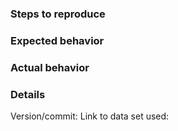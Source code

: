 ### Steps to reproduce

### Expected behavior

### Actual behavior

### Details
Version/commit: 
Link to data set used: 
